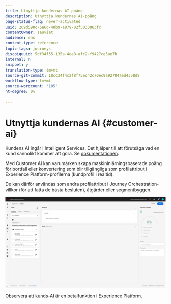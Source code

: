 ```yaml
---
title: Utnyttja kundernas AI-poäng
description: Utnyttja kundernas AI-poäng
page-status-flag: never-activated
uuid: 269d590c-5a6d-40b9-a879-02f5033863fc
contentOwner: sauviat
audience: rns
content-type: reference
topic-tags: journeys
discoiquuid: 5df34f55-135a-4ea8-afc2-f9427ce5ae7b
internal: n
snippet: y
translation-type: tm+mt
source-git-commit: 18cc34f4c2f8f75ec42c70ec9a92784aed4358d9
workflow-type: tm+mt
source-wordcount: '105'
ht-degree: 0%

---
```



# Utnyttja kundernas AI {#customer-ai}

Kundens AI ingår i Intelligent Services. Det hjälper till att förutsäga vad en kund sannolikt kommer att göra. Se [dokumentationen](https://docs.adobe.com/content/help/en/experience-platform/intelligent-services/customer-ai/overview.html).

Med Customer AI kan varumärken skapa maskininlärningsbaserade poäng för bortfall eller konvertering som blir tillgängliga som profilattribut i Experience Platform-profilerna (kundprofil i realtid).

De kan därför användas som andra profilattribut i Journey Orchestration-villkor (för att fatta de bästa besluten), åtgärder eller segmentbyggen.

![](../assets/customer-ai.png)

Observera att kunds-AI är en betalfunktion i Experience Platform.


